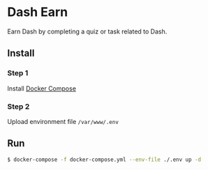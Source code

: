 # Dash Earn

Earn Dash by completing a quiz or task related to Dash.

## Install

### Step 1
Install [Docker Compose](https://docs.docker.com/compose/install/)

### Step 2
Upload environment file `/var/www/.env`

## Run
```bash
$ docker-compose -f docker-compose.yml --env-file ./.env up -d
```

